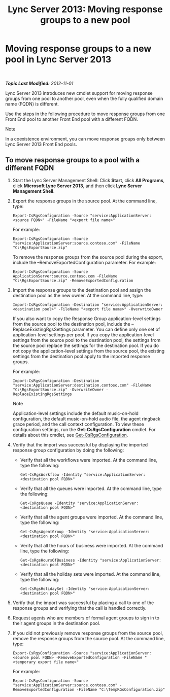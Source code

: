 ﻿---
title: 'Lync Server 2013: Moving response groups to a new pool'
TOCTitle: Moving response groups to a new pool
ms:assetid: da0db765-41e5-430b-b5a7-5418ec5ff2a7
ms:mtpsurl: https://technet.microsoft.com/en-us/library/JJ205298(v=OCS.15)
ms:contentKeyID: 48185538
ms.date: 07/23/2014
mtps_version: v=OCS.15
---

<div data-xmlns="http://www.w3.org/1999/xhtml">

<div class="topic" data-xmlns="http://www.w3.org/1999/xhtml" data-msxsl="urn:schemas-microsoft-com:xslt" data-cs="http://msdn.microsoft.com/en-us/">

<div data-asp="http://msdn2.microsoft.com/asp">

# Moving response groups to a new pool in Lync Server 2013

</div>

<div id="mainSection">

<div id="mainBody">

<span> </span>

_**Topic Last Modified:** 2012-11-01_

Lync Server 2013 introduces new cmdlet support for moving response groups from one pool to another pool, even when the fully qualified domain name (FQDN) is different.

Use the steps in the following procedure to move response groups from one Front End pool to another Front End pool with a different FQDN.

<div>


> [!NOTE]  
> In a coexistence environment, you can move response groups only between Lync Server 2013&nbsp;Front End pools.



</div>

<div>

## To move response groups to a pool with a different FQDN

1.  Start the Lync Server Management Shell: Click **Start**, click **All Programs**, click **Microsoft Lync Server 2013**, and then click **Lync Server Management Shell**.

2.  Export the response groups in the source pool. At the command line, type:
    
        Export-CsRgsConfiguration -Source "service:ApplicationServer:<source FQDN>" -FileName "<export file name>"
    
    For example:
    
        Export-CsRgsConfiguration -Source "service:ApplicationServer:source.contoso.com" -FileName "C:\RgsExportSource.zip"
    
    To remove the response groups from the source pool during the export, include the –RemoveExportedConfiguration parameter. For example:
    
        Export-CsRgsConfiguration -Source ApplicationServer:source.contoso.com -FileName "C:\RgsExportSource.zip" -RemoveExportedConfiguration

3.  Import the response groups to the destination pool and assign the destination pool as the new owner. At the command line, type:
    
        Import-CsRgsConfiguration -Destination "service:ApplicationServer:<destination pool>" -FileName "<export file name>" -OverwriteOwner
    
    If you also want to copy the Response Group application-level settings from the source pool to the destination pool, include the –ReplaceExistingRgsSettings parameter. You can define only one set of application-level settings per pool. If you copy the application-level settings from the source pool to the destination pool, the settings from the source pool replace the settings for the destination pool. If you do not copy the application-level settings from the source pool, the existing settings from the destination pool apply to the imported response groups.
    
    For example:
    
        Import-CsRgsConfiguration -Destination "service:ApplicationServer:destination.contoso.com" -FileName "C:\RgsExportSource.zip" -OverwriteOwner -ReplaceExistingRgsSettings
    
    <div>
    

    > [!NOTE]  
    > Application-level settings include the default music-on-hold configuration, the default music-on-hold audio file, the agent ringback grace period, and the call context configuration. To view these configuration settings, run the <STRONG>Get-CsRgsConfiguration</STRONG> cmdlet. For details about this cmdlet, see <A href="https://docs.microsoft.com/powershell/module/skype/Get-CsRgsConfiguration">Get-CsRgsConfiguration</A>.

    
    </div>

4.  Verify that the import was successful by displaying the imported response group configuration by doing the following:
    
      - Verify that all the workflows were imported. At the command line, type the following:
        
            Get-CsRgsWorkflow -Identity "service:ApplicationServer:<destination pool FQDN>"
    
      - Verify that all the queues were imported. At the command line, type the following:
        
            Get-CsRgsQueue -Identity "service:ApplicationServer:<destination pool FQDN>"
    
      - Verify that all the agent groups were imported. At the command line, type the following:
        
            Get-CsRgsAgentGroup -Identity "service:ApplicationServer:<destination pool FQDN>"
    
      - Verify that all the hours of business were imported. At the command line, type the following:
        
            Get-CsRgsHoursOfBusiness -Identity "service:ApplicationServer:<destination pool FQDN>" 
    
      - Verify that all the holiday sets were imported. At the command line, type the following:
        
            Get-CsRgsHolidaySet -Identity "service:ApplicationServer:<destination pool FQDN>" 

5.  Verify that the import was successful by placing a call to one of the response groups and verifying that the call is handled correctly.

6.  Request agents who are members of formal agent groups to sign in to their agent groups in the destination pool.

7.  If you did not previously remove response groups from the source pool, remove the response groups from the source pool. At the command line, type:
    
        Export-CsRgsConfiguration -Source "service:ApplicationServer:<source pool FQDN> -RemoveExportedConfiguration -FileName "<temporary export file name>"
    
    For example:
    
        Export-CsRgsConfiguration -Source "service:ApplicationServer:source.contoso.com" -RemoveExportedConfiguration -FileName "C:\TempRGsConfiguration.zip"

</div>

</div>

<span> </span>

</div>

</div>

</div>

